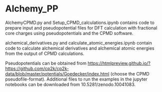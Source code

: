 # Alchemy_PP

AlchemyCPMD.py and Setup_CPMD_calculations.ipynb contains code to prepare input and pseudopotential files for DFT calculation with fractional core charges using pseudopotentials and the CPMD software.

alchemical_derivatives.py and calculate_atomic_energies.ipynb contain code to calculate alchemical derivatives and alchemical atomic energies from the output of CPMD calculations.

Pseudopotentials can be obtained from https://htmlpreview.github.io/?https://github.com/cp2k/cp2k-data/blob/master/potentials/Goedecker/index.html (choose the CPMD pseudofile-format). Additional files to run the examples in the jupyter notebooks can be downloaded from 10.5281/zenodo.10041083.



